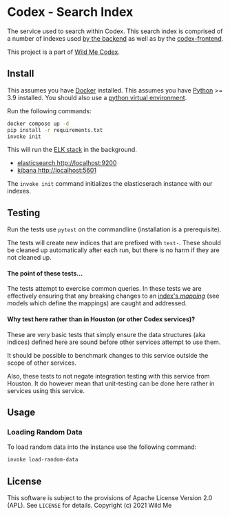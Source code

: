 # Codex - Search Index


The service used to search within Codex. This search index is comprised of a number of indexes used [by the backend]() as well as by the [codex-frontend]().

This project is a part of [Wild Me Codex]().


## Install

This assumes you have [Docker](https://docker.io) installed.
This assumes you have [Python](https://python.org) >= 3.9 installed.
You should also use a [python virtual environment](https://docs.python.org/dev/library/venv.html).

Run the following commands:

```bash
docker compose up -d
pip install -r requirements.txt
invoke init
```

This will run the [ELK stack](https://www.elastic.co/what-is/elk-stack) in the background.

- [elasticsearch http://localhost:9200](http://localhost:9200)
- [kibana http://localhost:5601](http://localhost:5601)

The `invoke init` command initializes the elasticserach instance with our indexes.


## Testing

Run the tests use `pytest` on the commandline (installation is a prerequisite).

The tests will create new indices that are prefixed with `test-`.
These should be cleaned up automatically after each run,
but there is no harm if they are not cleaned up.

#### The point of these tests...

The tests attempt to exercise common queries.
In these tests we are effectively ensuring that any breaking changes
to an [index's _mapping_](https://www.elastic.co/guide/en/elasticsearch/reference/current/mapping.html)
(see models which define the mappings) are caught and addressed.

#### Why test here rather than in Houston (or other Codex services)?

These are very basic tests that simply ensure the data structures (aka indices) defined here are sound before other services attempt to use them.

It should be possible to benchmark changes to this service outside the scope of other services.

Also, these tests to not negate integration testing with this service from Houston.
It do however mean that unit-testing can be done here rather in services using this service.


## Usage

### Loading Random Data

To load random data into the instance use the following command:

```bash
invoke load-random-data
```


## License

This software is subject to the provisions of Apache License Version 2.0 (APL). See `LICENSE` for details. Copyright (c) 2021 Wild Me
